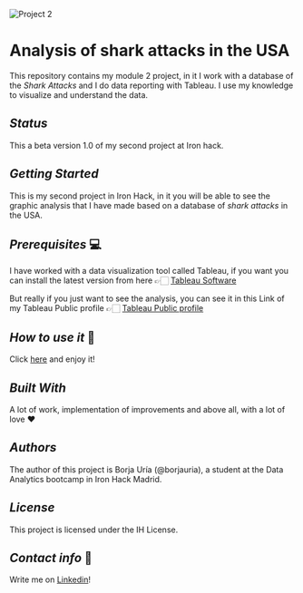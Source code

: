 ![Project 2](https://user-images.githubusercontent.com/45542785/75249314-5cd06300-57d6-11ea-814b-f731cd053105.png)

# Analysis of shark attacks in the USA
This repository contains my module 2 project, in it I work with a database of the _Shark Attacks_ and I do data reporting with Tableau. I use my knowledge to visualize and understand the data.

## _Status_
This a beta version 1.0 of my second project at Iron hack.

## _Getting Started_

This is my second project in Iron Hack, in it you will be able to see the graphic analysis that I have made based on a database of _shark attacks_ in the USA. 

## _Prerequisites_ 💻

I have worked with a data visualization tool called Tableau, 
if you want you can install the latest version from here 👉🏻 [Tableau Software](https://www.tableau.com/)

But really if you just want to see the analysis, you can see it in this Link of my Tableau Public profile 👉🏻 [Tableau Public profile](https://public.tableau.com/profile/borja4146#!/vizhome/AttacksofSharks/Story1/)

## _How to use it_ 🔧

Click [here](https://public.tableau.com/profile/borja4146#!/vizhome/AttacksofSharks/Story1/) and enjoy it! 

## _Built With_ 

A lot of work, implementation of improvements and above all, with a lot of love ❤️
   
## _Authors_

The author of this project is Borja Uría (@borjauria), a student at the Data Analytics bootcamp in Iron Hack Madrid.

## _License_

This project is licensed under the IH License.

## _Contact info_ 💌
Write me on [Linkedin](https://www.linkedin.com/in/borjauria/)!
